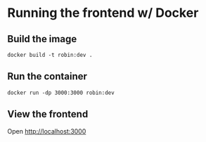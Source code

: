 # Running the frontend w/ Docker

## Build the image

`docker build -t robin:dev .`

## Run the container

`docker run -dp 3000:3000 robin:dev`

## View the frontend

Open [http://localhost:3000](http://localhost:3000)